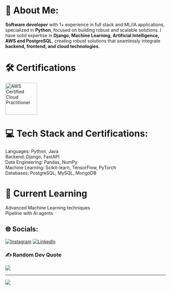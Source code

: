 # 💫 About Me:
**Software developer** with 1+ experience in full stack and ML/IA applications, specialized in **Python**,
focused on building robust and scalable solutions. I have solid expertise in **Django, Machine Learning, Artificial Intelligence,
AWS and PostgreSQL**, creating robust solutions that seamlessly integrate **backend, frontend, and cloud technologies**.

# 🛠 Certifications
<a href="https://www.credly.com/badges/c20d876c-84cd-4f1b-bac7-1e1f1ef7006a/public_url" target="_blank">
  <img src="https://images.credly.com/size/340x340/images/00634f82-b07f-4bbd-a6bb-53de397fc3a6/image.png" alt="AWS Certified Cloud Practitioner" width="100"/>
</a>

# 💻 Tech Stack and Certifications:
Languages: Python, Java<br>
Backend: Django, FastAPI<br>
Data Engineering: Pandas, NumPy<br>
Machine Learning: Scikit-learn, TensorFlow, PyTorch<br>
Databases: PostgreSQL, MySQL, MongoDB<br>

# 🌱 Current Learning
Advanced Machine Learning techniques<br>
Pipeline with AI agents

## 🌐 Socials:
[![Instagram](https://img.shields.io/badge/Instagram-%23E4405F.svg?logo=Instagram&logoColor=white)](https://instagram.com/https://www.instagram.com/felipehora_/) [![LinkedIn](https://img.shields.io/badge/LinkedIn-%230077B5.svg?logo=linkedin&logoColor=white)](https://linkedin.com/in/https://www.linkedin.com/in/felipetorreshora/) 

### ✍️ Random Dev Quote
![](https://quotes-github-readme.vercel.app/api?type=horizontal&theme=dark)

---
[![](https://visitcount.itsvg.in/api?id=FelipeTorresHora&icon=1&color=1)](https://visitcount.itsvg.in)
